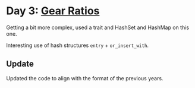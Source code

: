 # Day 3: [Gear Ratios](https://adventofcode.com/2023/day/3)

Getting a bit more complex, used a trait and HashSet and HashMap on this one.

Interesting use of hash structures `entry` + `or_insert_with`.

## Update

Updated the code to align with the format of the previous years.